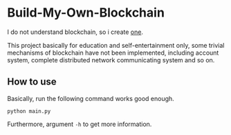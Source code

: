 # Build-My-Own-Blockchain

I do not understand blockchain, so i create [one](https://github.com/danistefanovic/build-your-own-x).

This project basically for education and self-entertainment only, some trivial mechanisms of blockchain have not been implemented, including account system, complete distributed network communicating system and so on.

## How to use

Basically, run the following command works good enough.
```
python main.py
```
Furthermore, argument ```-h``` to get more information.


